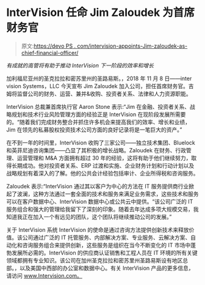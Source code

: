 # InterVision 任命 Jim Zaloudek 为首席财务官

> 原文:[https://devo PS . com/intervision-appoints-Jim-zaloudek-as-chief-financial-officer/](https://devops.com/intervision-appoints-jim-zaloudek-as-chief-financial-officer/)

*有成就的高管将有助于推动 InterVision 下一阶段的效率和增长*

加利福尼亚州的圣克拉拉和密苏里州的圣路易斯。，2018 年 11 月 8 日——inter vision Systems，LLC 今天宣布 Jim Zaloudek 加入公司，担任首席财务官。吉姆将监督公司的财务、运营、兼并&收购、投资者关系、法律和人力资源职能。

InterVision 总裁兼首席执行官 Aaron Stone 表示:“Jim 在金融、投资者关系、战略规划和技术行业风险管理方面的经验正是 InterVision 在现阶段发展所需要的。“随着我们完成财务整合并抓住许多机会来提高我们的效率、增长和业绩，Jim 在领先的私募股权投资技术公司方面的良好记录将是一笔巨大的资产。”

在不到一年的时间里，InterVision 收购了三家公司——独立技术集团、Bluelock 和英菲尼迪咨询集团——凸显了其积极的增长战略。Zaloudek 在财务、行政管理、运营管理和 M&A 方面拥有超过 30 年的经验，这将有助于他们继续努力，取得长期成功。他对投资者关系、ERP 过渡和实施、企业财务计划和行动计划以及战略规划有着深入的了解。他的公共会计经验包括审计、企业所得税和咨询服务。

Zaloudek 表示:“InterVision 通过其以客户为中心的方法在 IT 服务提供商行业掀起了波澜，这种方法通过一套全面的技术和服务来满足业务需求，这些技术和服务可以在客户数据中心、InterVision 数据中心或公共云中提供。“该公司广泛的 IT 服务组合和强大的管理给我留下了深刻的印象。随着去年达成多项大规模交易，我知道我正在加入一个有远见的团队，这个团队将继续推动公司的发展。”

关于 InterVision 系统 InterVision 的使命是通过咨询方法提供创新技术来释放价值。该公司通过广泛的 IT 托管服务、内部解决方案、专业服务、云解决方案、自动化和咨询服务组合来提供创新，这些服务是组织在当今不断变化的 IT 市场中蓬勃发展所必需的。InterVision 的供应商认证销售和工程人员在 IT 环境的所有关键领域都拥有专业知识。该公司在加州圣克拉拉和密苏里州圣路易斯设有地区总部。，以及美国中西部的办公室和数据中心。有关 InterVision 产品的更多信息，请访问 www.Intervision.com。